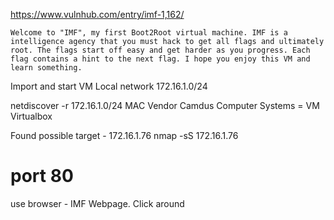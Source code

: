https://www.vulnhub.com/entry/imf-1,162/

    Welcome to "IMF", my first Boot2Root virtual machine. IMF is a intelligence agency that you must hack to get all flags and ultimately root. The flags start off easy and get harder as you progress. Each flag contains a hint to the next flag. I hope you enjoy this VM and learn something.
    
Import and start VM
Local network 172.16.1.0/24

netdiscover -r 172.16.1.0/24
MAC Vendor Camdus Computer Systems = VM Virtualbox

Found possible target - 172.16.1.76
nmap -sS 172.16.1.76
# port 80

use browser - IMF Webpage. Click around
